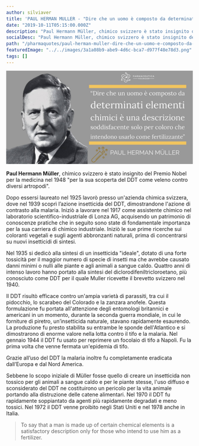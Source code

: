 ```yaml
---
author: silviaver
title: 'PAUL HERMAN MULLER - "Dire che un uomo è composto da determinati elementi chimici è una descrizione soddisfacente solo per coloro che intendono usarlo come fertilizzante"'
date: "2019-10-11T05:15:00.000Z"
description: "Paul Hermann Müller, chimico svizzero è stato insignito del Premio Nobel per la medicina nel 1948 \"per la sua scoperta del DDT come veleno contro diversi artropodi\".\n"
socialDesc: "Paul Hermann Müller, chimico svizzero è stato insignito del Premio Nobel per la medicina nel 1948 \"per la sua scoperta del DDT come veleno contro diversi artropodi\".\n"
path: "/pharmaquotes/paul-herman-muller-dire-che-un-uomo-e-composto-da-determinati-elementi-chimici-e-una-descrizione-soddisfacente-solo-per-coloro-che-intendono-usarlo-come-fertilizzante/"
featuredImage: "../../images/3a1a08b9-abe9-4d6c-bca7-d977f48e78d3.png"
tags: []
---
```


![](../../images/3a1a08b9-abe9-4d6c-bca7-d977f48e78d3.png)

**Paul Hermann Müller**, chimico svizzero è stato insignito del Premio Nobel per la medicina nel 1948 "per la sua scoperta del DDT come veleno contro diversi artropodi".

Dopo essersi laureato nel 1925 lavorò presso un'azienda chimica svizzera, dove nel 1939 scoprì l’azione insetticida del DDT, dimostrandone l'azione di contrasto alla malaria.
Iniziò a lavorare nel 1917 come assistente chimico nel laboratorio scientifico-industriale di Lonza AG, acquisendo un patrimonio di conoscenze pratiche che in seguito sono state di fondamentale importanza per la sua carriera di chimico industriale.
Iniziò le sue prime ricerche sui coloranti vegetali e sugli agenti abbronzanti naturali, prima di concentrarsi su nuovi insetticidi di sintesi.

Nel 1935 si dedicò alla sintesi di un insetticida "ideale", dotato di una forte tossicità per il maggior numero di specie di insetti ma che avrebbe causato danni minimi o nulli alle piante e agli animali a sangue caldo.
Quattro anni di intenso lavoro hanno portato alla sintesi del diclorodifeniltricloroetano, più conosciuto come DDT per il quale Muller ricevette il brevetto svizzero nel 1940.

Il DDT risultò efficace contro un'ampia varietà di parassiti, tra cui il pidocchio, lo scarabeo del Colorado e la zanzara anofele.
Questa formulazione fu portata all'attenzione degli entomologi britannici e americani in un momento, durante la seconda guerra mondiale, in cui le forniture di piretro, un’insetticida naturale, stavano rapidamente esaurendo.
La produzione fu presto stabilita su entrambe le sponde dell'Atlantico e si dimostrarono di enorme valore nella lotta contro il tifo e la malaria.
Nel gennaio 1944 il DDT fu usato per reprimere un focolaio di tifo a Napoli. Fu la prima volta che venne fermata un'epidemia di tifo.

Grazie all’uso del DDT la malaria inoltre fu completamente eradicata dall’Europa e dal Nord America.

Sebbene lo scopo iniziale di Müller fosse quello di creare un insetticida non tossico per gli animali a sangue caldo e per le piante stesse, l'uso diffuso e sconsiderato del DDT ne costituirono un pericolo per la vita animale portando alla distruzione delle catene alimentari.
Nel 1970 il DDT fu rapidamente soppiantato da agenti più rapidamente degradati e meno tossici. Nel 1972 il DDT venne proibito negli Stati Uniti e nel 1978 anche in Italia.

> To say that a man is made up of certain chemical elements is a satisfactory description only for those who intend to use him as a fertilizer.
